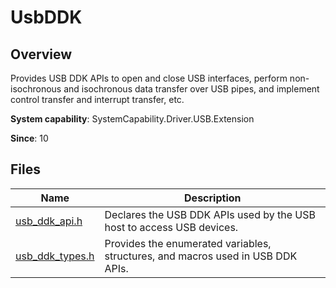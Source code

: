 # UsbDDK
<!--Kit: Driver Development Kit-->
<!--Subsystem: Driver-->
<!--Owner: @lixinsheng2-->
<!--Designer: @w00373942-->
<!--Tester: @dong-dongzhen-->
<!--Adviser: @w_Machine_cc-->

## Overview

Provides USB DDK APIs to open and close USB interfaces, perform non-isochronous and isochronous data transfer over USB pipes, and implement control transfer and interrupt transfer, etc.

**System capability**: SystemCapability.Driver.USB.Extension

**Since**: 10
## Files

| Name| Description|
| -- | -- |
| [usb_ddk_api.h](capi-usb-ddk-api-h.md) | Declares the USB DDK APIs used by the USB host to access USB devices.|
| [usb_ddk_types.h](capi-usb-ddk-types-h.md) | Provides the enumerated variables, structures, and macros used in USB DDK APIs.|
